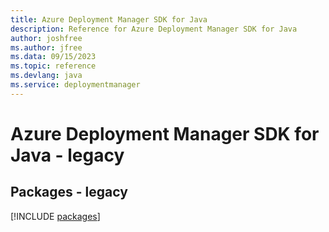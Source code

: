 ```yaml
---
title: Azure Deployment Manager SDK for Java
description: Reference for Azure Deployment Manager SDK for Java
author: joshfree
ms.author: jfree
ms.data: 09/15/2023
ms.topic: reference
ms.devlang: java
ms.service: deploymentmanager
---
```

# Azure Deployment Manager SDK for Java - legacy
## Packages - legacy
[!INCLUDE [packages](deployment-manager-index.md)]